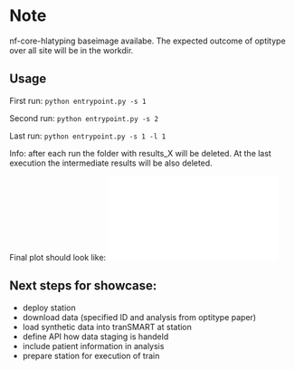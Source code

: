 # Note

nf-core-hlatyping baseimage availabe.
The expected outcome of optitype over all site will be in the workdir.

## Usage
First run:
```python entrypoint.py -s 1```

Second run:
```python entrypoint.py -s 2```

Last run:
```python entrypoint.py -s 1 -l 1```

Info: after each run the folder with results_X will be deleted. At the last execution the intermediate results will be also deleted.

Final plot should look like:
![Result](HLA_frequencies.pdf "Task B result")


## Next steps for showcase:
- deploy station
- download data (specified ID and analysis from optitype paper)
- load synthetic data into tranSMART at station
- define API how data staging is handeld
- include patient information in analysis
- prepare station for execution of train

